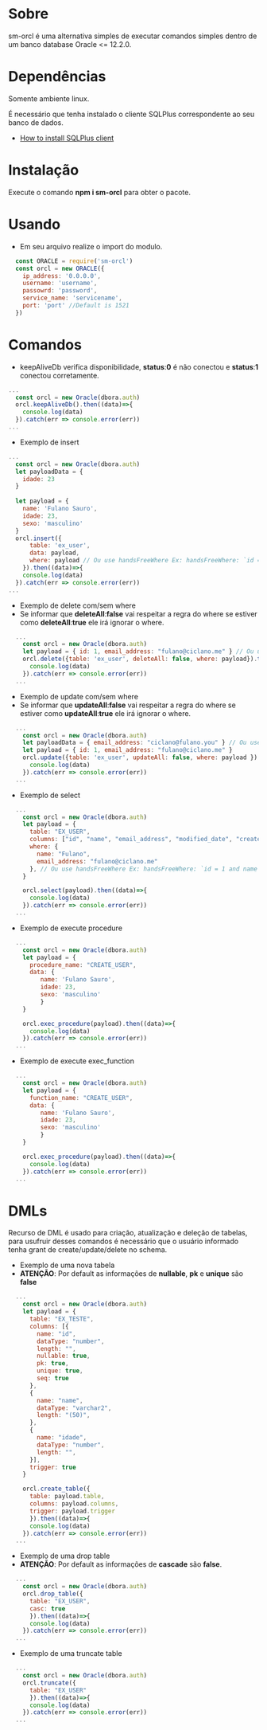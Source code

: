 # Sobre

sm-orcl é uma alternativa simples de executar comandos simples dentro de um banco database Oracle <= 12.2.0.

# Dependências

Somente ambiente linux.

É necessário que tenha instalado o cliente SQLPlus correspondente ao seu banco de dados.

* <a href="https://docs.oracle.com/cd/B19306_01/server.102/b14357/ape.htm">How to install SQLPlus client</a>

# Instalação

Execute o comando <b>npm i sm-orcl</b> para obter o pacote.

# Usando

- Em seu arquivo realize o import do modulo.

```javascript
  const ORACLE = require('sm-orcl')
  const orcl = new ORACLE({
    ip_address: '0.0.0.0',
    username: 'username',
    passowrd: 'password',
    service_name: 'servicename',
    port: 'port' //Default is 1521
  })
```
# Comandos

- keepAliveDb verifica disponibilidade, **status**:**0** é não conectou e **status**:**1** conectou corretamente.

```javascript
...
  const orcl = new Oracle(dbora.auth)
  orcl.keepAliveDb().then((data)=>{
    console.log(data)
  }).catch(err => console.error(err))
...
```

- Exemplo de insert

```javascript
...
  const orcl = new Oracle(dbora.auth)
  let payloadData = {
    idade: 23
  }
  
  let payload = {
    name: 'Fulano Sauro',
    idade: 23,
    sexo: 'masculino'
  }
  orcl.insert({
      table: 'ex_user', 
      data: payload, 
      where: payload // Ou use handsFreeWhere Ex: handsFreeWhere: `id = 1 and name = "Fulano"`
    }).then((data)=>{
    console.log(data)
  }).catch(err => console.error(err))
...
```

- Exemplo de delete com/sem where
- Se informar que **deleteAll**:**false** vai respeitar a regra do where se estiver como **deleteAll**:**true** ele irá ignorar o where.

```javascript
  ...
    const orcl = new Oracle(dbora.auth)
    let payload = { id: 1, email_address: "fulano@ciclano.me" } // Ou use handsFreeWhere Ex: handsFreeWhere: `id = 1 and name = "Fulano"`
    orcl.delete({table: 'ex_user', deleteAll: false, where: payload}).then((data)=>{
      console.log(data)
    }).catch(err => console.error(err))
  ...
```

- Exemplo de update com/sem where
- Se informar que **updateAll**:**false** vai respeitar a regra do where se estiver como **updateAll**:**true** ele irá ignorar o where.

```javascript
  ...
    const orcl = new Oracle(dbora.auth)
    let payloadData = { email_address: "ciclano@fulano.you" } // Ou use handsFreeWhere Ex: handsFreeWhere: `id = 1 and name = "Fulano"`
    let payload = { id: 1, email_address: "fulano@ciclano.me" }
    orcl.update({table: 'ex_user', updateAll: false, where: payload }).then((data)=>{
      console.log(data)
    }).catch(err => console.error(err))
  ...
```

- Exemplo de select

```javascript
  ...
    const orcl = new Oracle(dbora.auth)
    let payload = {
      table: "EX_USER",
      columns: ["id", "name", "email_address", "modified_date", "created_by"],
      where: {
        name: "Fulano",
        email_address: "fulano@ciclano.me"
      }, // Ou use handsFreeWhere Ex: handsFreeWhere: `id = 1 and name = "Fulano"`
    }

    orcl.select(payload).then((data)=>{
      console.log(data)
    }).catch(err => console.error(err))
  ...
```

- Exemplo de execute procedure

```javascript
  ...
    const orcl = new Oracle(dbora.auth)
    let payload = {
      procedure_name: "CREATE_USER",
      data: {
         name: 'Fulano Sauro',
         idade: 23,
         sexo: 'masculino'
         }
    }

    orcl.exec_procedure(payload).then((data)=>{
      console.log(data)
    }).catch(err => console.error(err))
  ...
```

- Exemplo de execute exec_function

```javascript
  ...
    const orcl = new Oracle(dbora.auth)
    let payload = {
      function_name: "CREATE_USER",
      data: {
         name: 'Fulano Sauro',
         idade: 23,
         sexo: 'masculino'
         } 
    }

    orcl.exec_procedure(payload).then((data)=>{
      console.log(data)
    }).catch(err => console.error(err))
  ...
```

# DMLs
Recurso de DML é usado para criação, atualização e deleção de tabelas, para usufruir desses comandos é necessário que o usuário informado tenha grant de create/update/delete no schema.

- Exemplo de uma nova tabela
- **ATENÇÃO**: Por default as informações de **nullable**, **pk** e **unique** são **false**

```javascript
  ...
    const orcl = new Oracle(dbora.auth)
    let payload = {
      table: "EX_TESTE",
      columns: [{
        name: "id",
        dataType: "number",
        length: "",
        nullable: true,
        pk: true,
        unique: true,
        seq: true
      }, 
      {
        name: "name",
        dataType: "varchar2",
        length: "(50)",
      }, 
      {
        name: "idade",
        dataType: "number",
        length: "",
      }],
      trigger: true
    }

    orcl.create_table({
      table: payload.table, 
      columns: payload.columns, 
      trigger: payload.trigger
      }).then((data)=>{
      console.log(data)
    }).catch(err => console.error(err))
  ...
```

- Exemplo de uma drop table
- **ATENÇÃO**: Por default as informações de **cascade** são **false**.

```javascript
  ...
    const orcl = new Oracle(dbora.auth)
    orcl.drop_table({
      table: "EX_USER",
      casc: true
      }).then((data)=>{
      console.log(data)
    }).catch(err => console.error(err))
  ...
```

- Exemplo de uma truncate table

```javascript
  ...
    const orcl = new Oracle(dbora.auth)
    orcl.truncate({
      table: "EX_USER"
      }).then((data)=>{
      console.log(data)
    }).catch(err => console.error(err))
  ...
```